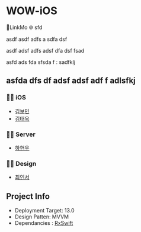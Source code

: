 # WOW-iOS
📱LinkMo 🌐
sfd

asdf
asdf
adfs
a
sdfa
dsf

asdf
adsf
adfs
adsf
dfa
dsf
fsad

asfd
ads
fda
sfsda
f
:
sadfklj 


asfda
dfs
df
adsf
adsf
adf
f
adlsfkj
-------------------------

### 👨‍💻 iOS
- [김보민](https://github.com/BOMS2)
- [김태욱](https://github.com/taeuk178)

### 👨‍💻 Server
- [하헌우]( )

### 👨‍💻 Design
- [최인서]()


## Project Info
- Deployment Target: 13.0
- Design Patten: MVVM
- Dependancies : [RxSwift](https://github.com/ReactiveX/RxSwift)
